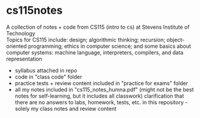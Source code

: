 # cs115notes
A collection of notes + code from CS115 (intro to cs) at Stevens Institute of Technology  
Topics for CS115 include: design; algorithmic thinking; recursion; object-oriented programming; ethics in computer science; and some basics about computer systems: machine language, interpreters, compilers, and data representation  
- syllabus attached in repo  
- code in "class code" folder  
- practice tests + review content included in "practice for exams" folder  
- all my notes included in "cs115_notes_humna.pdf" (might not be the best notes for self-learning, but it includes all classwork)
clarification that there are no answers to labs, homework, tests, etc. in this repository - solely my class notes and review content
